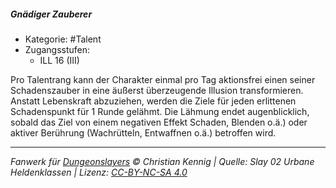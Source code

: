 <!---
Dies ist ein Fanwerk für DUNGEONSLAYERS © von Christian Kennig

Quellen:      [Slay 02 Urbane Heldenklassen](https://www.f-space.de/ds4/downloads.html)
              [Talentbeschreibungen](https://www.f-space.de/ds4/tools-talentcards.html)
License:      [CC-BY-NC-SA 4.0](https://creativecommons.org/licenses/by-nc-sa/4.0/deed.de)
Richtlinien:  [Fanwerkrichtlinien](https://www.dungeonslayers.net/fanwerk-richtlinien/)
Autor:        Zauberlehrling
-->

##### Gnädiger Zauberer

- Kategorie: #Talent
- Zugangsstufen:
  - ILL 16 (III)

Pro Talentrang kann der Charakter einmal pro Tag aktionsfrei einen seiner Schadenszauber in eine äußerst überzeugende Illusion transformieren. Anstatt Lebenskraft abzuziehen, werden die Ziele für jeden erlittenen Schadenspunkt für 1 Runde gelähmt. Die Lähmung endet augenblicklich, sobald das Ziel von einem negativen Effekt Schaden, Blenden o.ä.) oder aktiver Berührung (Wachrütteln, Entwaffnen o.ä.) betroffen wird.

---

_Fanwerk für [Dungeonslayers](https://www.dungeonslayers.net/) © Christian Kennig | Quelle: Slay 02 Urbane Heldenklassen | Lizenz: [CC-BY-NC-SA 4.0](https://creativecommons.org/licenses/by-nc-sa/4.0/deed.de)_
